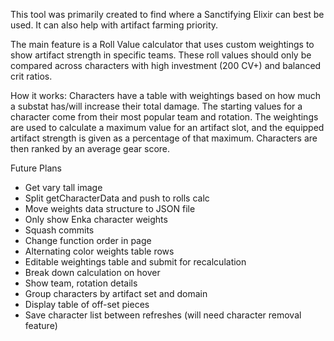 This tool was primarily created to find where a Sanctifying Elixir can best be used.
It can also help with artifact farming priority.

The main feature is a Roll Value calculator that uses custom weightings to show artifact strength in specific teams.
These roll values should only be compared across characters with high investment (200 CV+) and balanced crit ratios.

How it works:
Characters have a table with weightings based on how much a substat has/will increase their total damage.
The starting values for a character come from their most popular team and rotation.
The weightings are used to calculate a maximum value for an artifact slot, and the equipped artifact strength is given as a percentage of that maximum.
Characters are then ranked by an average gear score.

Future Plans
 - Get vary tall image
 - Split getCharacterData and push to rolls calc
 - Move weights data structure to JSON file
 - Only show Enka character weights
 - Squash commits
 - Change function order in page
 - Alternating color weights table rows
 - Editable weightings table and submit for recalculation
 - Break down calculation on hover
 - Show team, rotation details
 - Group characters by artifact set and domain
 - Display table of off-set pieces
 - Save character list between refreshes (will need character removal feature)